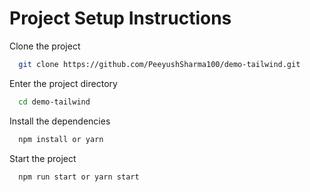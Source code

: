 # Project Setup Instructions

Clone the project

```bash
  git clone https://github.com/PeeyushSharma100/demo-tailwind.git
```

Enter the project directory

```bash
  cd demo-tailwind
```

Install the dependencies

```bash
  npm install or yarn
```

Start the project

```bash
  npm run start or yarn start
```
